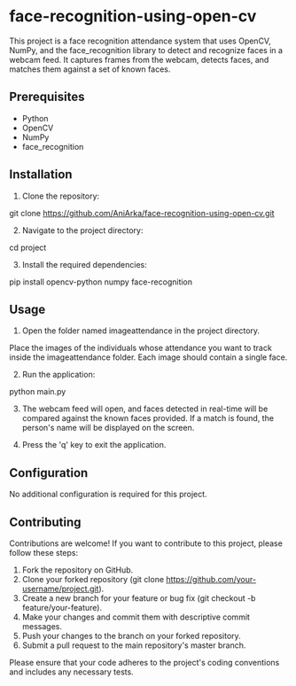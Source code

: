 # face-recognition-using-open-cv

This project is a face recognition attendance system that uses OpenCV, NumPy, and the face_recognition library to detect and recognize faces in a webcam feed. It captures frames from the webcam, detects faces, and matches them against a set of known faces.

## Prerequisites
* Python
* OpenCV 
* NumPy 
* face_recognition 

## Installation
1. Clone the repository:

git clone https://github.com/AniArka/face-recognition-using-open-cv.git

2. Navigate to the project directory:

cd project

3. Install the required dependencies:

pip install opencv-python numpy face-recognition

## Usage
1. Open the folder named imageattendance in the project directory.

Place the images of the individuals whose attendance you want to track inside the imageattendance folder. Each image should contain a single face.

2. Run the application:

python main.py

3. The webcam feed will open, and faces detected in real-time will be compared against the known faces provided. If a match is found, the person's name will be displayed on the screen.

4. Press the 'q' key to exit the application.

## Configuration
No additional configuration is required for this project.

## Contributing
Contributions are welcome! If you want to contribute to this project, please follow these steps:

1. Fork the repository on GitHub.
2. Clone your forked repository (git clone https://github.com/your-username/project.git).
3. Create a new branch for your feature or bug fix (git checkout -b feature/your-feature).
4. Make your changes and commit them with descriptive commit messages.
5. Push your changes to the branch on your forked repository.
6. Submit a pull request to the main repository's master branch.

Please ensure that your code adheres to the project's coding conventions and includes any necessary tests.
